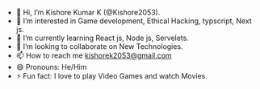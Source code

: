- 👋 Hi, I’m Kishore Kumar K (@Kishore2053).
- 👀 I’m interested in Game development, Ethical Hacking, typscript, Next js.
- 🌱 I’m currently learning React js, Node js, Servelets.
- 💞️ I’m looking to collaborate on New Technologies.
- 📫 How to reach me kishorek2053@gmail.com
- 😄 Pronouns: He/Him
- ⚡ Fun fact: I love to play Video Games and watch Movies.

<!---
Kishor2053/Kishor2053 is a ✨ special ✨ repository because its `README.md` (this file) appears on your GitHub profile.
You can click the Preview link to take a look at your changes.
--->
